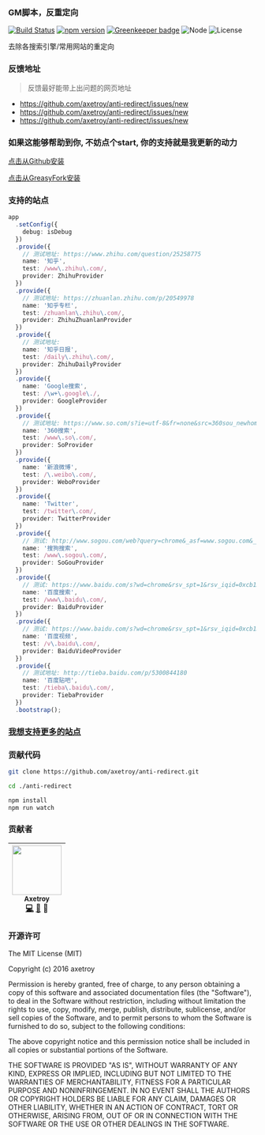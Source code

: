 ### GM脚本，反重定向
[![Build Status](https://travis-ci.org/axetroy/anti-redirect.svg?branch=master)](https://travis-ci.org/axetroy/anti-redirect)
[![npm version](https://badge.fury.io/js/anti-redirect.svg)](https://badge.fury.io/js/anti-redirect)
[![Greenkeeper badge](https://badges.greenkeeper.io/axetroy/anti-redirect.svg)](https://greenkeeper.io/)
![Node](https://img.shields.io/badge/node-%3E=6.0-blue.svg?style=flat-square)
![License](https://img.shields.io/badge/license-MIT-green.svg)

去除各搜索引擎/常用网站的重定向

### 反馈地址

> 反馈最好能带上出问题的网页地址

- https://github.com/axetroy/anti-redirect/issues/new
- https://github.com/axetroy/anti-redirect/issues/new
- https://github.com/axetroy/anti-redirect/issues/new

### 如果这能够帮助到你, 不妨点个start, 你的支持就是我更新的动力

[点击从Github安装](https://github.com/axetroy/anti-redirect/raw/gh-pages/anti-redirect.min.user.js)

[点击从GreasyFork安装](https://greasyfork.org/scripts/11915-anti-redirect-typescript/code/anti-redirect%20(typescript).user.js)

### 支持的站点

```typescript
app
  .setConfig({
    debug: isDebug
  })
  .provide({
    // 测试地址: https://www.zhihu.com/question/25258775
    name: '知乎',
    test: /www\.zhihu\.com/,
    provider: ZhihuProvider
  })
  .provide({
    // 测试地址: https://zhuanlan.zhihu.com/p/20549978
    name: '知乎专栏',
    test: /zhuanlan\.zhihu\.com/,
    provider: ZhihuZhuanlanProvider
  })
  .provide({
    // 测试地址:
    name: '知乎日报',
    test: /daily\.zhihu\.com/,
    provider: ZhihuDailyProvider
  })
  .provide({
    name: 'Google搜索',
    test: /\w+\.google\./,
    provider: GoogleProvider
  })
  .provide({
    // 测试地址: https://www.so.com/s?ie=utf-8&fr=none&src=360sou_newhome&q=chrome
    name: '360搜索',
    test: /www\.so\.com/,
    provider: SoProvider
  })
  .provide({
    name: '新浪微博',
    test: /\.weibo\.com/,
    provider: WeboProvider
  })
  .provide({
    name: 'Twitter',
    test: /twitter\.com/,
    provider: TwitterProvider
  })
  .provide({
    // 测试: http://www.sogou.com/web?query=chrome&_asf=www.sogou.com&_ast=&w=01019900&p=40040100&ie=utf8&from=index-nologin&s_from=index&sut=1527&sst0=1504347367611&lkt=0%2C0%2C0&sugsuv=00091651B48CA45F593B61A29B131405&sugtime=1504347367611
    name: '搜狗搜索',
    test: /www\.sogou\.com/,
    provider: SoGouProvider
  })
  .provide({
    // 测试: https://www.baidu.com/s?wd=chrome&rsv_spt=1&rsv_iqid=0xcb136237000ed40e&issp=1&f=8&rsv_bp=0&rsv_idx=2&ie=utf-8&tn=baidulocal&rsv_enter=1&rsv_sug3=7&rsv_sug1=7&rsv_sug7=101&rsv_sug2=0&inputT=813&rsv_sug4=989&timestamp=1504349229266&rn=50&vf_bl=1
    name: '百度搜索',
    test: /www\.baidu\.com/,
    provider: BaiduProvider
  })
  .provide({
    // 测试: https://www.baidu.com/s?wd=chrome&rsv_spt=1&rsv_iqid=0xcb136237000ed40e&issp=1&f=8&rsv_bp=0&rsv_idx=2&ie=utf-8&tn=baidulocal&rsv_enter=1&rsv_sug3=7&rsv_sug1=7&rsv_sug7=101&rsv_sug2=0&inputT=813&rsv_sug4=989&timestamp=1504349229266&rn=50&vf_bl=1
    name: '百度视频',
    test: /v\.baidu\.com/,
    provider: BaiduVideoProvider
  })
  .provide({
    // 测试地址: http://tieba.baidu.com/p/5300844180
    name: '百度贴吧',
    test: /tieba\.baidu\.com/,
    provider: TiebaProvider
  })
  .bootstrap();
```

### [我想支持更多的站点](https://github.com/axetroy/anti-redirect/issues)

### 贡献代码

```bash
git clone https://github.com/axetroy/anti-redirect.git

cd ./anti-redirect

npm install
npm run watch
```

### 贡献者

<!-- ALL-CONTRIBUTORS-LIST:START - Do not remove or modify this section -->
| [<img src="https://avatars1.githubusercontent.com/u/9758711?v=3" width="100px;"/><br /><sub>Axetroy</sub>](http://axetroy.github.io)<br />[💻](https://github.com/axetroyanti-redirect/anti-redirect/commits?author=axetroy) [🐛](https://github.com/axetroyanti-redirect/anti-redirect/issues?q=author%3Aaxetroy) 🎨 |
| :---: |
<!-- ALL-CONTRIBUTORS-LIST:END -->

### 开源许可

The MIT License (MIT)

Copyright (c) 2016 axetroy

Permission is hereby granted, free of charge, to any person obtaining a copy
of this software and associated documentation files (the "Software"), to deal
in the Software without restriction, including without limitation the rights
to use, copy, modify, merge, publish, distribute, sublicense, and/or sell
copies of the Software, and to permit persons to whom the Software is
furnished to do so, subject to the following conditions:

The above copyright notice and this permission notice shall be included in all
copies or substantial portions of the Software.

THE SOFTWARE IS PROVIDED "AS IS", WITHOUT WARRANTY OF ANY KIND, EXPRESS OR
IMPLIED, INCLUDING BUT NOT LIMITED TO THE WARRANTIES OF MERCHANTABILITY,
FITNESS FOR A PARTICULAR PURPOSE AND NONINFRINGEMENT. IN NO EVENT SHALL THE
AUTHORS OR COPYRIGHT HOLDERS BE LIABLE FOR ANY CLAIM, DAMAGES OR OTHER
LIABILITY, WHETHER IN AN ACTION OF CONTRACT, TORT OR OTHERWISE, ARISING FROM,
OUT OF OR IN CONNECTION WITH THE SOFTWARE OR THE USE OR OTHER DEALINGS IN THE
SOFTWARE.
